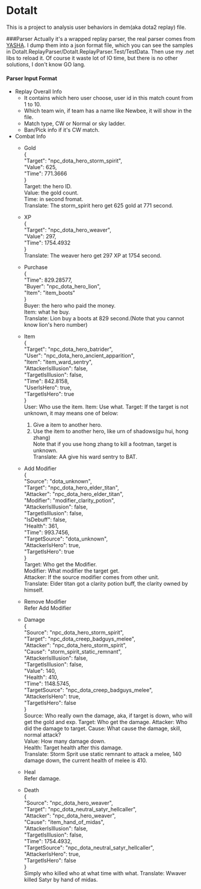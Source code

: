 DotaIt
======
This is a project to analysis user behaviors in dem(aka dota2 replay) file.


###Parser
Actually it's a wrapped replay parser, the real parser comes from [YASHA](https://github.com/dotabuff/yasha). I dump them into a json format file, which you can see the samples in DotaIt.ReplayParser/DotaIt.ReplayParser.Test/TestData. Then use my .net libs to reload it. Of course it waste lot of IO time, but there is no other solutions, I don't know GO lang.

####  Parser Input Format
  - Replay Overall Info
    - It contains which hero user choose, user id in this match count from 1 to 10.
    - Which team win, if team has a name like Newbee, it will show in the file.
    - Match type, CW or Normal or sky ladder.
    - Ban/Pick info if it's CW match.
  - Combat Info
    - Gold  
      {   
        "Target": "npc_dota_hero_storm_spirit",   
        "Value": 625,  
        "Time": 771.3666  
      }  
      Target: the hero ID.  
      Value: the gold count.  
      Time: in second fromat.  
      Translate: The storm_spirit hero get 625 gold at 771 second.

    - XP    
      {  
        "Target": "npc_dota_hero_weaver",  
        "Value": 297,  
        "Time": 1754.4932  
      }  
      Translate: The weaver hero get 297 XP at 1754 second.
    - Purchase  
      {  
        "Time": 829.28577,  
        "Buyer": "npc_dota_hero_lion",  
        "Item": "item_boots"  
      }  
      Buyer: the hero who paid the money.  
      Item: what he buy.  
      Translate: Lion buy a boots at 829 second.(Note that you cannot know lion's hero number)
      
    - Item  
      {  
        "Target": "npc_dota_hero_batrider",  
        "User": "npc_dota_hero_ancient_apparition",  
        "Item": "item_ward_sentry",  
        "AttackerIsIllusion": false,  
        "TargetIsIllusion": false,  
        "Time": 842.8158,  
        "UserIsHero": true,  
        "TargetIsHero": true  
      }  
      User: Who use the item.
      Item: Use what.
      Target: If the target is not unknown, it may means one of below:
        1. Give a item to another hero.
        2. Use the item to another hero, like urn of shadows(gu hui, hong zhang)  
      Note that if you use hong zhang to kill a  footman, target is unknown.  
      Translate: AA give his ward sentry to BAT.
      
    - Add Modifier  
      {  
        "Source": "dota_unknown",  
        "Target": "npc_dota_hero_elder_titan",  
        "Attacker": "npc_dota_hero_elder_titan",  
        "Modifier": "modifier_clarity_potion",  
        "AttackerIsIllusion": false,  
        "TargetIsIllusion": false,  
        "IsDebuff": false,  
        "Health": 361,  
        "Time": 993.7456,  
        "TargetSource": "dota_unknown",  
        "AttackerIsHero": true,  
        "TargetIsHero": true  
      }  
      Target: Who get the Modifier.  
      Modifier: What modifier the target get.  
      Attacker: If the source modifier comes from other unit.  
      Translate: Elder titan got a clarity potion buff, the clarity owned by himself.  
      
    - Remove Modifier  
      Refer Add Modifier  
      
    - Damage  
      {   
        "Source": "npc_dota_hero_storm_spirit",  
        "Target": "npc_dota_creep_badguys_melee",  
        "Attacker": "npc_dota_hero_storm_spirit",  
        "Cause": "storm_spirit_static_remnant",  
        "AttackerIsIllusion": false,  
        "TargetIsIllusion": false,  
        "Value": 140,  
        "Health": 410,  
        "Time": 1148.5745,  
        "TargetSource": "npc_dota_creep_badguys_melee",  
        "AttackerIsHero": true,  
        "TargetIsHero": false  
      }  
      Source: Who really own the damage, aka, if target is down, who will get the gold and exp.
      Target: Who get the damage.
      Attacker: Who did the damage to target.
      Cause: What cause the damage, skill, normal attack?  
      Value: How many damage down.  
      Health: Target health after this damage.  
      Translate: Storm Sprit use static remnant to attack a melee, 140 damage down, the current health of melee is 410.  
    
    - Heal  
      Refer damage.  
      
    - Death  
      {  
        "Source": "npc_dota_hero_weaver",  
        "Target": "npc_dota_neutral_satyr_hellcaller",  
        "Attacker": "npc_dota_hero_weaver",  
        "Cause": "item_hand_of_midas",  
        "AttackerIsIllusion": false,  
        "TargetIsIllusion": false,  
        "Time": 1754.4932,  
        "TargetSource": "npc_dota_neutral_satyr_hellcaller",  
        "AttackerIsHero": true,  
        "TargetIsHero": false  
      }  
      Simply who killed who at what time with what.
      Translate: Wwaver killed Satyr by hand of midas.
      
      


